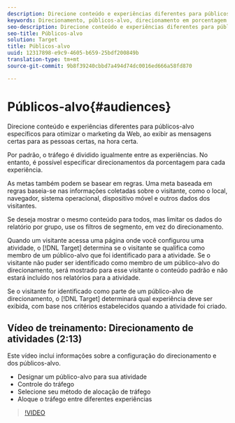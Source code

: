 ```yaml
---
description: Direcione conteúdo e experiências diferentes para públicos-alvo específicos para otimizar o marketing da Web, ao exibir as mensagens certas para as pessoas certas, na hora certa.
keywords: Direcionamento, públicos-alvo, direcionamento em porcentagem
seo-description: Direcione conteúdo e experiências diferentes para públicos-alvo específicos para otimizar o marketing da Web, ao exibir as mensagens certas para as pessoas certas, na hora certa.
seo-title: Públicos-alvo
solution: Target
title: Públicos-alvo
uuid: 12317898-e9c9-4605-b659-25bdf200849b
translation-type: tm+mt
source-git-commit: 9b8f39240cbbd7a494d74dc0016ed666a58fd870

---
```



# Públicos-alvo{#audiences}

Direcione conteúdo e experiências diferentes para públicos-alvo específicos para otimizar o marketing da Web, ao exibir as mensagens certas para as pessoas certas, na hora certa.

Por padrão, o tráfego é dividido igualmente entre as experiências. No entanto, é possível especificar direcionamentos da porcentagem para cada experiência.

As metas também podem se basear em regras. Uma meta baseada em regras baseia-se nas informações coletadas sobre o visitante, como o local, navegador, sistema operacional, dispositivo móvel e outros dados dos visitantes.

Se deseja mostrar o mesmo conteúdo para todos, mas limitar os dados do relatório por grupo, use os filtros de segmento, em vez do direcionamento.

Quando um visitante acessa uma página onde você configurou uma atividade, o [!DNL Target] determina se o visitante se qualifica como membro de um público-alvo que foi identificado para a atividade. Se o visitante não puder ser identificado como membro de um público-alvo do direcionamento, será mostrado para esse visitante o conteúdo padrão e não estará incluído nos relatórios para a atividade.

Se o visitante for identificado como parte de um público-alvo de direcionamento, o [!DNL Target] determinará qual experiência deve ser exibida, com base nos critérios estabelecidos quando a atividade foi criado.

## Vídeo de treinamento: Direcionamento de atividades (2:13)

Este vídeo inclui informações sobre a configuração do direcionamento e dos públicos-alvo.

* Designar um público-alvo para sua atividade
* Controle do tráfego
* Selecione seu método de alocação de tráfego
* Aloque o tráfego entre diferentes experiências

>[!VIDEO](https://video.tv.adobe.com/v/17385)
